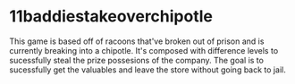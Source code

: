 # 11baddiestakeoverchipotle
This game is based off of racoons that've broken out of prison and is currently breaking into a chipotle. It's composed with difference levels to sucessfully steal the prize possesions of the company. The goal is to sucessfully get the valuables and leave the store without going back to jail.
